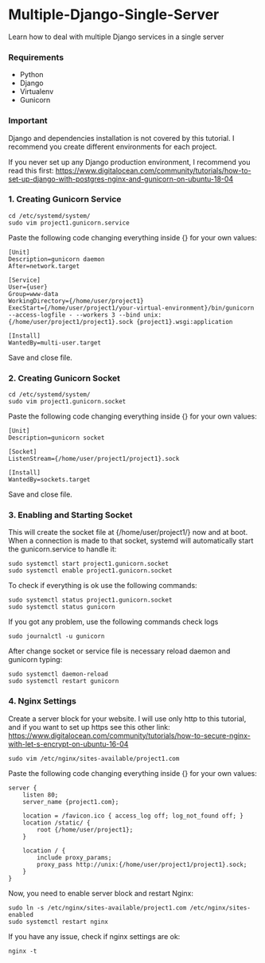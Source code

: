 # Multiple-Django-Single-Server
Learn how to deal with multiple Django services in a single server

### Requirements
- Python
- Django
- Virtualenv
- Gunicorn

### Important
Django and dependencies installation is not covered by this tutorial.
I recommend you create different environments for each project.

If you never set up any Django production environment, I recommend you read this first: https://www.digitalocean.com/community/tutorials/how-to-set-up-django-with-postgres-nginx-and-gunicorn-on-ubuntu-18-04


### 1. Creating Gunicorn Service
```
cd /etc/systemd/system/
sudo vim project1.gunicorn.service
```

Paste the following code changing everything inside {} for your own values:
```
[Unit]
Description=gunicorn daemon
After=network.target

[Service]
User={user} 
Group=www-data
WorkingDirectory={/home/user/project1}
ExecStart={/home/user/project1/your-virtual-environment}/bin/gunicorn --access-logfile - --workers 3 --bind unix:{/home/user/project1/project1}.sock {project1}.wsgi:application

[Install]
WantedBy=multi-user.target
```
Save and close file.


### 2. Creating Gunicorn Socket
```
cd /etc/systemd/system/
sudo vim project1.gunicorn.socket
```
Paste the following code changing everything inside {} for your own values:
```
[Unit]
Description=gunicorn socket

[Socket]
ListenStream={/home/user/project1/project1}.sock

[Install]
WantedBy=sockets.target
```
Save and close file.


### 3. Enabling and Starting Socket
This will create the socket file at {/home/user/project1/} now and at boot. When a connection is made to that socket, systemd will automatically start the gunicorn.service to handle it:
```
sudo systemctl start project1.gunicorn.socket
sudo systemctl enable project1.gunicorn.socket
```

To check if everything is ok use the following commands:
```
sudo systemctl status project1.gunicorn.socket
sudo systemctl status gunicorn
```

If you got any problem, use the following commands check logs
```
sudo journalctl -u gunicorn
```

After change socket or service file is necessary reload daemon and gunicorn typing:
```
sudo systemctl daemon-reload
sudo systemctl restart gunicorn
```


### 4. Nginx Settings

Create a server block for your website. I will use only http to this tutorial, and if you want to set up https see this other link: https://www.digitalocean.com/community/tutorials/how-to-secure-nginx-with-let-s-encrypt-on-ubuntu-16-04

```
sudo vim /etc/nginx/sites-available/project1.com
```

Paste the following code changing everything inside {} for your own values:
```
server {
    listen 80;
    server_name {project1.com};

    location = /favicon.ico { access_log off; log_not_found off; }
    location /static/ {
        root {/home/user/project1};
    }

    location / {
        include proxy_params;
        proxy_pass http://unix:{/home/user/project1/project1}.sock;
    }
}
```

Now, you need to enable server block and restart Nginx:
```
sudo ln -s /etc/nginx/sites-available/project1.com /etc/nginx/sites-enabled
sudo systemctl restart nginx
```

If you have any issue, check if nginx settings are ok:
```
nginx -t
```
